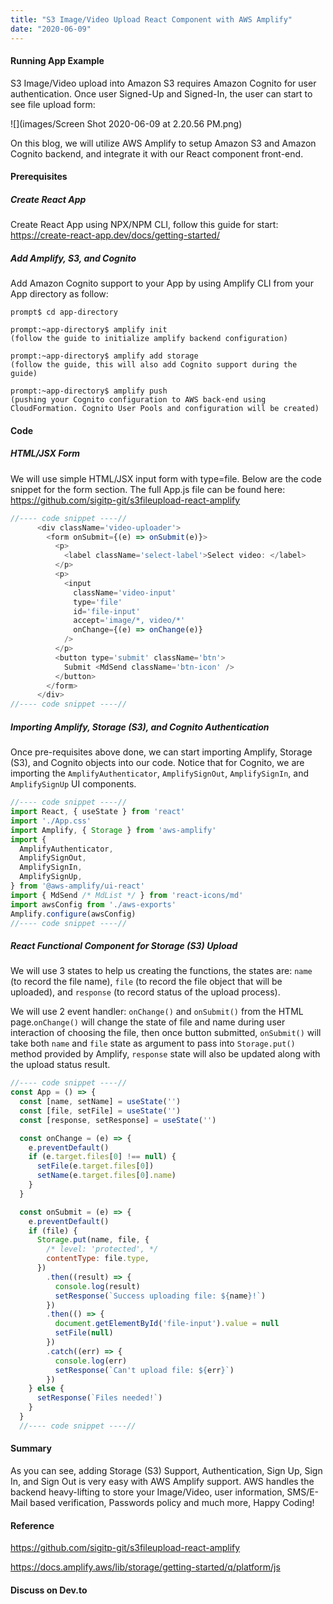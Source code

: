 ```yaml
---
title: "S3 Image/Video Upload React Component with AWS Amplify"
date: "2020-06-09"
---
```


#### Running App Example

S3 Image/Video upload into Amazon S3 requires Amazon Cognito for user authentication. Once user Signed-Up and Signed-In, the user can start to see file upload form:

![](images/Screen Shot 2020-06-09 at 2.20.56 PM.png)

On this blog, we will utilize AWS Amplify to setup Amazon S3 and Amazon Cognito backend, and integrate it with our React component front-end. 

#### Prerequisites

##### Create React App

Create React App using NPX/NPM CLI, follow this guide for start: https://create-react-app.dev/docs/getting-started/ 

##### Add Amplify, S3, and Cognito

Add Amazon Cognito support to your App by using Amplify CLI from your App directory as follow:

```shell
prompt$ cd app-directory

prompt:~app-directory$ amplify init 
(follow the guide to initialize amplify backend configuration)

prompt:~app-directory$ amplify add storage 
(follow the guide, this will also add Cognito support during the guide)

prompt:~app-directory$ amplify push 
(pushing your Cognito configuration to AWS back-end using CloudFormation. Cognito User Pools and configuration will be created)
```

#### Code

##### HTML/JSX Form

We will use simple HTML/JSX input form with type=file. Below are the code snippet for the form section. The full App.js file can be found here: https://github.com/sigitp-git/s3fileupload-react-amplify

```javascript
//---- code snippet ----//
      <div className='video-uploader'>
        <form onSubmit={(e) => onSubmit(e)}>
          <p>
            <label className='select-label'>Select video: </label>
          </p>
          <p>
            <input
              className='video-input'
              type='file'
              id='file-input'
              accept='image/*, video/*'
              onChange={(e) => onChange(e)}
            />
          </p>
          <button type='submit' className='btn'>
            Submit <MdSend className='btn-icon' />
          </button>
        </form>
      </div>
//---- code snippet ----//
```

##### Importing Amplify, Storage (S3), and Cognito Authentication

Once pre-requisites above done, we can start importing Amplify, Storage (S3), and Cognito objects into our code. Notice that for Cognito, we are importing the `AmplifyAuthenticator`, `AmplifySignOut`, `AmplifySignIn`, and` AmplifySignUp` UI components. 

```javascript
//---- code snippet ----//
import React, { useState } from 'react'
import './App.css'
import Amplify, { Storage } from 'aws-amplify'
import {
  AmplifyAuthenticator,
  AmplifySignOut,
  AmplifySignIn,
  AmplifySignUp,
} from '@aws-amplify/ui-react'
import { MdSend /* MdList */ } from 'react-icons/md'
import awsConfig from './aws-exports'
Amplify.configure(awsConfig)
//---- code snippet ----//
```

##### React Functional Component for Storage (S3) Upload

We will use 3 states to help us creating the functions, the states are: `name` (to record the file name), `file` (to record the file object that will be uploaded), and `response` (to record status of the upload process). 

We will use 2 event handler: `onChange()` and `onSubmit()` from the HTML page.`onChange()` will change the state of file and name during user interaction of choosing the file, then once button submitted, `onSubmit()` will take both `name` and `file` state as argument to pass into `Storage.put()` method provided by Amplify, `response` state will also be updated along with the upload status result. 

```javascript
//---- code snippet ----//
const App = () => {
  const [name, setName] = useState('')
  const [file, setFile] = useState('')
  const [response, setResponse] = useState('')

  const onChange = (e) => {
    e.preventDefault()
    if (e.target.files[0] !== null) {
      setFile(e.target.files[0])
      setName(e.target.files[0].name)
    }
  }

  const onSubmit = (e) => {
    e.preventDefault()
    if (file) {
      Storage.put(name, file, {
        /* level: 'protected', */
        contentType: file.type,
      })
        .then((result) => {
          console.log(result)
          setResponse(`Success uploading file: ${name}!`)
        })
        .then(() => {
          document.getElementById('file-input').value = null
          setFile(null)
        })
        .catch((err) => {
          console.log(err)
          setResponse(`Can't upload file: ${err}`)
        })
    } else {
      setResponse(`Files needed!`)
    }
  }
  //---- code snippet ----//
```

#### Summary

As you can see, adding Storage (S3) Support, Authentication, Sign Up, Sign In, and Sign Out is very easy with AWS Amplify support. AWS handles the backend heavy-lifting to store your Image/Video, user information, SMS/E-Mail based verification, Passwords policy and much more, Happy Coding!

#### Reference

https://github.com/sigitp-git/s3fileupload-react-amplify

https://docs.amplify.aws/lib/storage/getting-started/q/platform/js

#### Discuss on Dev.to


